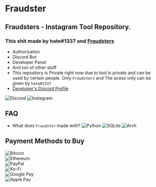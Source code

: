# Fraudster

## Fraudsters - Instagram Tool Repository.

### This shit made by hate#1337 and [Fraudsters](https://discord.gg/fraudsters)

* Authorization
* Discord Bot
* Developer Panel
* And ton of other stuff
* This repository is Private right now due to tool is private and can be used by certain people. Only `Fraudsters` and The acess only can be given by `hate#1337`
* [Developer's Discord Profile](https://lookup.guru/920364039568236565)

![Discord](https://img.shields.io/badge/%3Cfraudster%3E-%237289DA.svg?style=for-the-badge&logo=discord&logoColor=white) ![Instagram](https://img.shields.io/badge/<@whosshatee>-%23E4405F.svg?style=for-the-badge&logo=Instagram&logoColor=white) 

## FAQ

* What does `Fraudster` made with? ![Python](https://img.shields.io/badge/python-3670A0?style=for-the-badge&logo=python&logoColor=ffdd54) ![SQLite](https://img.shields.io/badge/sqlite-%2307405e.svg?style=for-the-badge&logo=sqlite&logoColor=white) ![Arch](https://img.shields.io/badge/Arch%20Linux-1793D1?logo=arch-linux&logoColor=fff&style=for-the-badge)

## Payment Methods to Buy

![Bitcoin](https://img.shields.io/badge/310-000?style=for-the-badge&logo=bitcoin&logoColor=white)\
![Ethereum](https://img.shields.io/badge/310-3C3C3D?style=for-the-badge&logo=Ethereum&logoColor=white)\
![PayPal](https://img.shields.io/badge/310-00457C?style=for-the-badge&logo=paypal&logoColor=white)\
![Ko-Fi](https://img.shields.io/badge/310-F16061?style=for-the-badge&logo=ko-fi&logoColor=white)\
![Google Pay](https://img.shields.io/badge/310-%233780F1.svg?style=for-the-badge&logo=Google-Pay&logoColor=white)\
![Apple Pay](https://img.shields.io/badge/310-000000.svg?style=for-the-badge&logo=Apple-Pay&logoColor=white)
